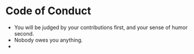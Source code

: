 # Code of Conduct

- You will be judged by your contributions first, and your sense of humor second.
- Nobody owes you anything.
- 

